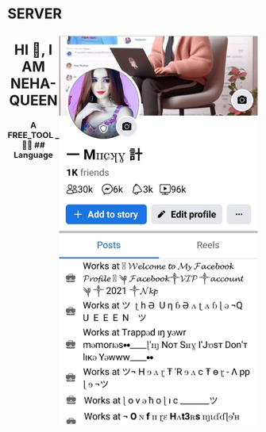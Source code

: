 # SERVER

<img align="right" alt="coding" width="400" src="https://github.com/NEHA-QUEEN/SERVER/blob/main/IMG_20240506_113648.jpg">
<h1 align="center">HI 👋, I AM NEHA-QUEEN</h1>
<h3 align="center">A FREE_TOOL _🩵🩵
## Language</br>
